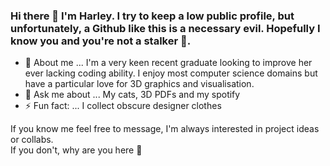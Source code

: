 ### Hi there 👋 I'm Harley. I try to keep a low public profile, but unfortunately, a Github like this is a necessary evil. Hopefully I know you and you're not a stalker 👀. 

- 🤔 About me ... I'm a very keen recent graduate looking to improve her ever lacking coding ability. I enjoy most computer science domains but have a particular love for 3D graphics and visualisation.  
- 💬 Ask me about ... My cats, 3D PDFs and my spotify 
- ⚡ Fun fact: ... I collect obscure designer clothes  

If you know me feel free to message, I'm always interested in project ideas or collabs. <br>
If you don't, why are you here  👀
